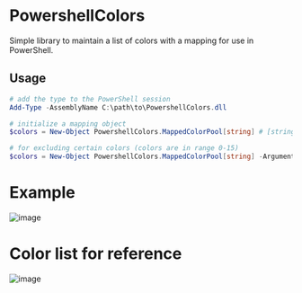 # PowershellColors

Simple library to maintain a list of colors with a mapping for use in PowerShell.

## Usage

```powershell
# add the type to the PowerShell session
Add-Type -AssemblyName C:\path\to\PowershellColors.dll

# initialize a mapping object
$colors = New-Object PowershellColors.MappedColorPool[string] # [string] here specifies the mapping key type

# for excluding certain colors (colors are in range 0-15)
$colors = New-Object PowershellColors.MappedColorPool[string] -ArgumentList 0 # excludes the color black
```

# Example

![image](https://user-images.githubusercontent.com/715417/170884182-6129025c-be27-4ea1-9661-7188cf808369.png)


# Color list for reference

![image](https://user-images.githubusercontent.com/715417/170884290-dada9b6c-1020-4cef-9ff7-697e83664a97.png)
